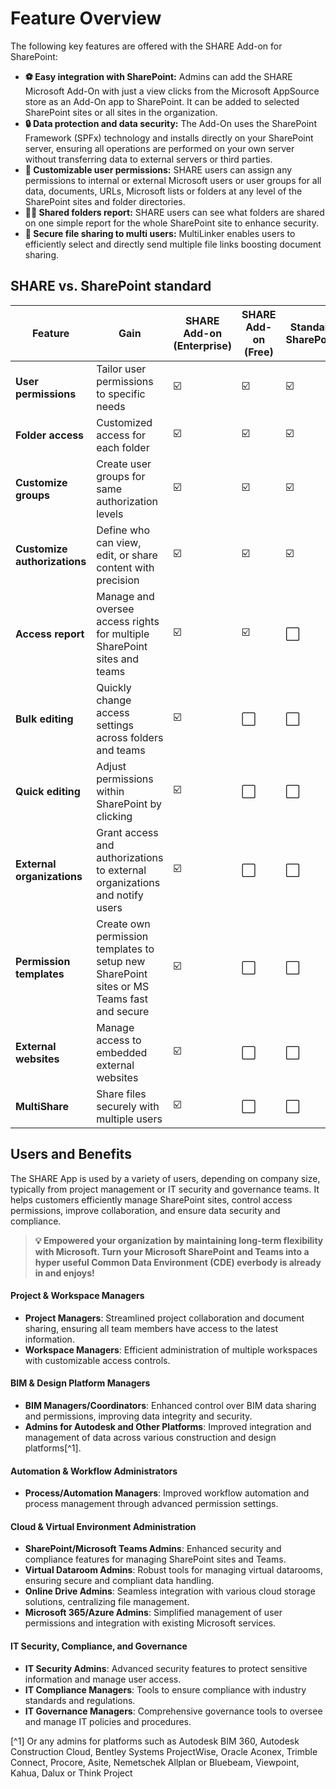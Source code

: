 # Feature Overview

The following key features are offered with the SHARE Add-on for SharePoint:

* **⚽ Easy integration with SharePoint:** Admins can add the SHARE Microsoft Add-On with just a view clicks from the Microsoft AppSource store as an Add-On app to SharePoint. It can be added to selected SharePoint sites or all sites in the organization.
* **🔒 Data protection and data security:** The Add-On uses the SharePoint Framework (SPFx) technology and installs directly on your SharePoint server, ensuring all operations are performed on your own server without transferring data to external servers or third parties.
* **🎨 Customizable user permissions:** SHARE users can assign any permissions to internal or external Microsoft users or user groups for all data, documents, URLs, Microsoft lists or folders at any level of the SharePoint sites and folder directories.
* **🕵️‍♂️ Shared folders report:** SHARE users can see what folders are shared on one simple report for the whole SharePoint site to enhance security.
* **👥 Secure file sharing to multi users:** MultiLinker enables users to efficiently select and directly send multiple file links boosting document sharing.

## SHARE vs. SharePoint standard

| Feature                                | Gain                                    | SHARE Add-on (Enterprise) | SHARE Add-on (Free) | Standard SharePoint |
|----------------------------------------|------------------------------------------------|--------------|-----------------------|---------------------|
| **User permissions**      | Tailor user permissions to specific needs      | ☑️           | ☑️                    | ☑️                  |
 **Folder access**   | Customized access for each folder  | ☑️           | ☑️                    | ☑️                  |
 **Customize groups**   | Create user groups for same authorization levels   | ☑️           | ☑️                    | ☑️                  |
  **Customize authorizations**   | Define who can view, edit, or share content with precision  | ☑️           | ☑️                    | ☑️                  |
| **Access report**   | Manage and oversee access rights for multiple SharePoint sites and teams | ☑️           | ☑️                    | ⬜                  |
| **Bulk editing**   | Quickly change access settings across folders and teams | ☑️           | ⬜                    | ⬜                  |
| **Quick editing** | Adjust permissions within SharePoint by clicking| ☑️           | ⬜                    | ⬜                  |
| **External organizations**   | Grant access and authorizations to external organizations and notify users | ☑️           | ⬜                    | ⬜                  |
|**Permission templates**               | Create own permission templates to setup new SharePoint sites or MS Teams fast and secure | ☑️           | ⬜                    | ⬜                  |**   | Manage and oversee access rights for multiple SharePoint sites and teams | ☑️           | ⬜                    | ⬜                  |
| **External websites** | Manage access to embedded external websites    | ☑️           | ⬜                    | ⬜                  |
| **MultiShare** | Share files securely with multiple users    | ☑️           | ⬜                    | ⬜              

## Users and Benefits

The SHARE App is used by a variety of users, depending on company size, typically from project management or IT security and governance teams. It helps customers efficiently manage SharePoint sites, control access permissions, improve collaboration, and ensure data security and compliance.

>**💡 Empowered your organization by maintaining long-term flexibility with Microsoft. Turn your Microsoft SharePoint and Teams into a hyper useful Common Data Environment (CDE) everbody is already in and enjoys!**

#### Project & Workspace Managers
* **Project Managers**: Streamlined project collaboration and document sharing, ensuring all team members have access to the latest information.
* **Workspace Managers**: Efficient administration of multiple workspaces with customizable access controls.

#### BIM & Design Platform Managers
* **BIM Managers/Coordinators**: Enhanced control over BIM data sharing and permissions, improving data integrity and security.
* **Admins for Autodesk and Other Platforms**: Improved integration and management of data across various construction and design platforms[^1].

#### Automation & Workflow Administrators
* **Process/Automation Managers**: Improved workflow automation and process management through advanced permission settings.

#### Cloud & Virtual Environment Administration
* **SharePoint/Microsoft Teams Admins**: Enhanced security and compliance features for managing SharePoint sites and Teams.
* **Virtual Dataroom Admins**: Robust tools for managing virtual datarooms, ensuring secure and compliant data handling.
* **Online Drive Admins**: Seamless integration with various cloud storage solutions, centralizing file management.
* **Microsoft 365/Azure Admins**: Simplified management of user permissions and integration with existing Microsoft services.

#### IT Security, Compliance, and Governance
* **IT Security Admins**: Advanced security features to protect sensitive information and manage user access.
* **IT Compliance Managers**: Tools to ensure compliance with industry standards and regulations.
* **IT Governance Managers**: Comprehensive governance tools to oversee and manage IT policies and procedures.

[^1] Or any admins for platforms such as Autodesk BIM 360, Autodesk Construction Cloud, Bentley Systems ProjectWise, Oracle Aconex, Trimble Connect, Procore, Asite, Nemetschek Allplan or Bluebeam, Viewpoint, Kahua, Dalux or Think Project
